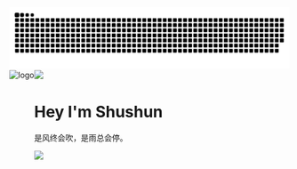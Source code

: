 <img  src="https://github.com/1999AZZAR/1999AZZAR/blob/main/resources/img/grid-snake.svg" alt="snake" />
<img src="https://i.imgur.com/waxVImv.png"/>
<img src="https://avatars.githubusercontent.com/u/154297633?s=400&u=a01b24dc530891c00dede998ebb2edd2265ba394&v=4" alt="logo" height="160" align="left" />
<h1>Hey I'm Shushun</h1>
<p>是风终会吹，是雨总会停。</p>
<img  src="https://github-readme-stats.vercel.app/api?username=GEKSS5289&show_icons=true&theme=tokyonight"/>






